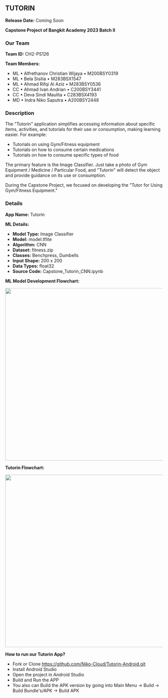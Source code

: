 ## TUTORIN

**Release Date:** Coming Soon

**Capstone Project of Bangkit Academy 2023 Batch II**

### Our Team
**Team ID:** CH2-PS126

**Team Members:**
- ML  •  Alfrethanov Christian Wijaya  •  M200BSY0319
- ML  •  Bela Sisilia  •  M283BSX1547
- ML  •  Ahmad Rifqi Al Aziz  •  M283BSY0536
- CC  •  Ahmad Ivan Andrian  •  C200BSY3441
- CC  •  Deva Sindi Maulita  •  C283BSX4193
- MD  •  Indra Niko Saputra  •  A200BSY2448

### Description
The "Tutorin" application simplifies accessing information about specific items, activities, and tutorials for their use or consumption, making learning easier. For example:
- Tutorials on using Gym/Fitness equipment
- Tutorials on how to consume certain medications
- Tutorials on how to consume specific types of food

The primary feature is the Image Classifier. Just take a photo of Gym Equipment / Medicine / Particular Food, and "Tutorin" will detect the object and provide guidance on its use or consumption.

During the Capstone Project, we focused on developing the "Tutor for Using Gym/Fitness Equipment."

### Details
**App Name:** Tutorin

**ML Details:**
- **Model Type:** Image Classifier
- **Model:** model.tflite
- **Algorithm:** CNN
- **Dataset:** fitness.zip
- **Classes:** Benchpress, Dumbells
- **Input Shape:** 200 x 200
- **Data Types:** float32
- **Source Code:** Capstone_Tutorin_CNN.ipynb

**ML Model Development Flowchart:**
<div style ="display:flex;" align="center">
  <img src="https://drive.google.com/uc?id=1MwIf_7hEAAUYkxy6bUZ-RuvK3uAyNwka" style="width:550px"/>
</div>

**Tutorin Flowchart:**
<div style ="display:flex;" align="center">
  <img src="https://drive.google.com/uc?id=1KopB8dUyVeZnnwyLU6DktdNIBj-HcuHg" style="width:550px"/>
</div>

**How to run our Tutorin App?**
- Fork or Clone https://github.com/Niko-Cloud/Tutorin-Android.git
- Install Android Studio
- Open the project in Android Studio
- Build and Run the APP
- You also can Build the APK version by going into Main Menu -> Build -> Build Bundle's/APK -> Build APK
